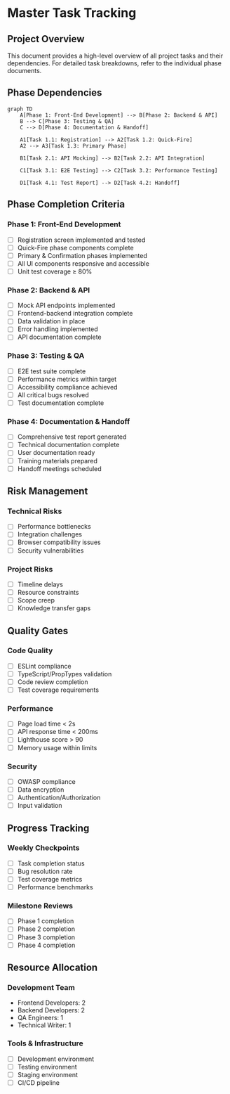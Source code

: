 # Master Task Tracking

## Project Overview
This document provides a high-level overview of all project tasks and their dependencies. For detailed task breakdowns, refer to the individual phase documents.

## Phase Dependencies
```mermaid
graph TD
    A[Phase 1: Front-End Development] --> B[Phase 2: Backend & API]
    B --> C[Phase 3: Testing & QA]
    C --> D[Phase 4: Documentation & Handoff]
    
    A1[Task 1.1: Registration] --> A2[Task 1.2: Quick-Fire]
    A2 --> A3[Task 1.3: Primary Phase]
    
    B1[Task 2.1: API Mocking] --> B2[Task 2.2: API Integration]
    
    C1[Task 3.1: E2E Testing] --> C2[Task 3.2: Performance Testing]
    
    D1[Task 4.1: Test Report] --> D2[Task 4.2: Handoff]
```

## Phase Completion Criteria

### Phase 1: Front-End Development
- [ ] Registration screen implemented and tested
- [ ] Quick-Fire phase components complete
- [ ] Primary & Confirmation phases implemented
- [ ] All UI components responsive and accessible
- [ ] Unit test coverage ≥ 80%

### Phase 2: Backend & API
- [ ] Mock API endpoints implemented
- [ ] Frontend-backend integration complete
- [ ] Data validation in place
- [ ] Error handling implemented
- [ ] API documentation complete

### Phase 3: Testing & QA
- [ ] E2E test suite complete
- [ ] Performance metrics within target
- [ ] Accessibility compliance achieved
- [ ] All critical bugs resolved
- [ ] Test documentation complete

### Phase 4: Documentation & Handoff
- [ ] Comprehensive test report generated
- [ ] Technical documentation complete
- [ ] User documentation ready
- [ ] Training materials prepared
- [ ] Handoff meetings scheduled

## Risk Management

### Technical Risks
- [ ] Performance bottlenecks
- [ ] Integration challenges
- [ ] Browser compatibility issues
- [ ] Security vulnerabilities

### Project Risks
- [ ] Timeline delays
- [ ] Resource constraints
- [ ] Scope creep
- [ ] Knowledge transfer gaps

## Quality Gates

### Code Quality
- [ ] ESLint compliance
- [ ] TypeScript/PropTypes validation
- [ ] Code review completion
- [ ] Test coverage requirements

### Performance
- [ ] Page load time < 2s
- [ ] API response time < 200ms
- [ ] Lighthouse score > 90
- [ ] Memory usage within limits

### Security
- [ ] OWASP compliance
- [ ] Data encryption
- [ ] Authentication/Authorization
- [ ] Input validation

## Progress Tracking

### Weekly Checkpoints
- [ ] Task completion status
- [ ] Bug resolution rate
- [ ] Test coverage metrics
- [ ] Performance benchmarks

### Milestone Reviews
- [ ] Phase 1 completion
- [ ] Phase 2 completion
- [ ] Phase 3 completion
- [ ] Phase 4 completion

## Resource Allocation

### Development Team
- Frontend Developers: 2
- Backend Developers: 2
- QA Engineers: 1
- Technical Writer: 1

### Tools & Infrastructure
- [ ] Development environment
- [ ] Testing environment
- [ ] Staging environment
- [ ] CI/CD pipeline 